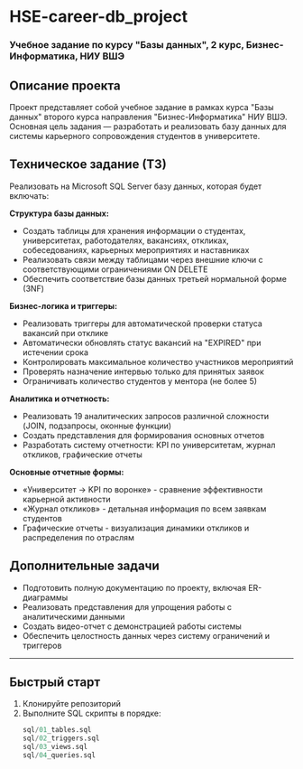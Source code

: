 # HSE-career-db_project

### Учебное задание по курсу "Базы данных", 2 курс, Бизнес-Информатика, НИУ ВШЭ

## Описание проекта
Проект представляет собой учебное задание в рамках курса "Базы данных" второго курса направления "Бизнес-Информатика" НИУ ВШЭ. Основная цель задания — разработать и реализовать базу данных для системы карьерного сопровождения студентов в университете.

## Техническое задание (ТЗ)
Реализовать на Microsoft SQL Server базу данных, которая будет включать:

**Структура базы данных:**
- Создать таблицы для хранения информации о студентах, университетах, работодателях, вакансиях, откликах, собеседованиях, карьерных мероприятиях и наставниках
- Реализовать связи между таблицами через внешние ключи с соответствующими ограничениями ON DELETE
- Обеспечить соответствие базы данных третьей нормальной форме (3NF)

**Бизнес-логика и триггеры:**
- Реализовать триггеры для автоматической проверки статуса вакансий при отклике
- Автоматически обновлять статус вакансий на "EXPIRED" при истечении срока
- Контролировать максимальное количество участников мероприятий
- Проверять назначение интервью только для принятых заявок
- Ограничивать количество студентов у ментора (не более 5)

**Аналитика и отчетность:**
- Реализовать 19 аналитических запросов различной сложности (JOIN, подзапросы, оконные функции)
- Создать представления для формирования основных отчетов
- Разработать систему отчетности: KPI по университетам, журнал откликов, графические отчеты

**Основные отчетные формы:**
- «Университет → KPI по воронке» - сравнение эффективности карьерной активности
- «Журнал откликов» - детальная информация по всем заявкам студентов  
- Графические отчеты - визуализация динамики откликов и распределения по отраслям

## Дополнительные задачи
- Подготовить полную документацию по проекту, включая ER-диаграммы
- Реализовать представления для упрощения работы с аналитическими данными
- Создать видео-отчет с демонстрацией работы системы
- Обеспечить целостность данных через систему ограничений и триггеров

---

## Быстрый старт
1. Клонируйте репозиторий
2. Выполните SQL скрипты в порядке:
   ```sql
   sql/01_tables.sql
   sql/02_triggers.sql  
   sql/03_views.sql
   sql/04_queries.sql

